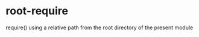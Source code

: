 root-require
============

require() using a relative path from the root directory of the present module
